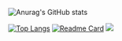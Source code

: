 ![Anurag's GitHub stats](https://github-readme-stats.vercel.app/api?username=bjnandi&show_icons=true&hide=contribs,prs&bg_color=DEG,red,green,blue)

[![Top Langs](https://github-readme-stats.vercel.app/api/top-langs/?username=bjnandi&layout=compact)](https://github.com/anuraghazra/github-readme-stats)
[![Readme Card](https://github-readme-stats.vercel.app/api/pin/?username=bjnandi&repo=github-readme-stats)](https://github.com/anuraghazra/github-readme-stats)
![](https://komarev.com/ghpvc/?username=bjnandi&color=brightgreen)


